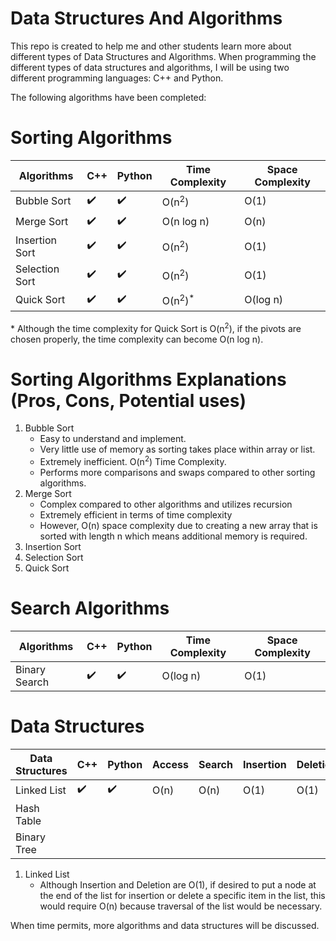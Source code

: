 # Data Structures And Algorithms
This repo is created to help me and other students learn more about different types of Data Structures and Algorithms. When programming the different types of data structures and algorithms, I will be using two different programming languages: C++ and Python.

The following algorithms have been completed:


# Sorting Algorithms

| Algorithms     | C++                | Python               | Time Complexity | Space Complexity |
|----------------|--------------------|----------------------|-----------------|------------------|
| Bubble Sort    | :heavy_check_mark: |  :heavy_check_mark:  | O(n<sup>2</sup>)|     O(1)         |
| Merge Sort     | :heavy_check_mark: |  :heavy_check_mark:  | O(n log n)      |     O(n)         |
| Insertion Sort | :heavy_check_mark: |  :heavy_check_mark:  | O(n<sup>2</sup>)|   O(1)           |
| Selection Sort | :heavy_check_mark: |  :heavy_check_mark:  | O(n<sup>2</sup>)|   O(1)           |
| Quick Sort     | :heavy_check_mark: |  :heavy_check_mark:  | O(n<sup>2</sup>)<sup>*</sup>      |  O(log n)          |

\* Although the time complexity for Quick Sort is  O(n<sup>2</sup>), if the pivots are chosen properly, the time complexity can become O(n log n).

# Sorting Algorithms Explanations (Pros, Cons, Potential uses)

1. Bubble Sort
    * Easy to understand and implement.
    * Very little use of memory as sorting takes place within array or list.
    * Extremely inefficient. O(n<sup>2</sup>) Time Complexity.
    * Performs more comparisons and swaps compared to other sorting algorithms.
2. Merge Sort
      * Complex compared to other algorithms and utilizes recursion
      * Extremely efficient in terms of time complexity
      * However, O(n) space complexity due to creating a new array that is sorted with length n which means additional memory is required.
3. Insertion Sort
4. Selection Sort
5. Quick Sort


# Search Algorithms

| Algorithms     | C++                | Python               | Time Complexity | Space Complexity |
|----------------|--------------------|----------------------|-----------------|------------------|
| Binary Search  | :heavy_check_mark: |  :heavy_check_mark:  | O(log n)        |     O(1)         |

# Data Structures

| Data Structures    | C++                | Python           | Access | Search | Insertion | Deletion|
|----------------|--------------------|----------------------|--------|--------|-----------|---------|
| Linked List  | :heavy_check_mark: | :heavy_check_mark:  | O(n) | O(n) | O(1) | O(1) |
| Hash Table  |   |   |  |  |  |  |
| Binary Tree  |   |   |  |  |  |  |

1. Linked List
      * Although Insertion and Deletion are O(1), if desired to put a node at the end of the list for insertion or delete a specific item in the list, this would require O(n) because traversal of the list would be necessary.

When time permits, more algorithms and data structures will be discussed.
